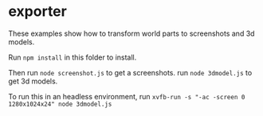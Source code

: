 # exporter

These examples show how to transform world parts to screenshots and 3d models.

Run `npm install` in this folder to install.

Then run `node screenshot.js` to get a screenshots. run `node 3dmodel.js` to get 3d models.

To run this in an headless environment, run `xvfb-run -s "-ac -screen 0 1280x1024x24" node 3dmodel.js`